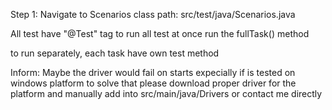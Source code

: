 Step 1: Navigate to Scenarios class
path: src/test/java/Scenarios.java

All test have "@Test" tag
to run all test at once run the fullTask() method 

to run separately, each task have own test method  


Inform: Maybe the driver would fail on starts expecially if is tested on windows platform
to solve that please download proper driver for the platform and manually add into
src/main/java/Drivers
or contact me directly 
